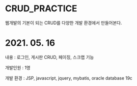 # CRUD_PRACTICE
웹개발의 기본이 되는 CRUD를 다양한 개발 환경에서 만들어본다.

# 2021. 05. 16
내용 : 로그인, 게시판 CRUD, 페이징, 스크랩 기능

개발인원 : 1명

개발 환경 : JSP, javascript, jquery, mybatis, oracle database 19c
